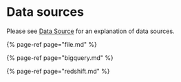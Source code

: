 # Data sources

Please see [Data Source](../../getting-started/concepts/feature-view.md#data-source) for an explanation of data sources.

{% page-ref page="file.md" %}

{% page-ref page="bigquery.md" %}

{% page-ref page="redshift.md" %}

